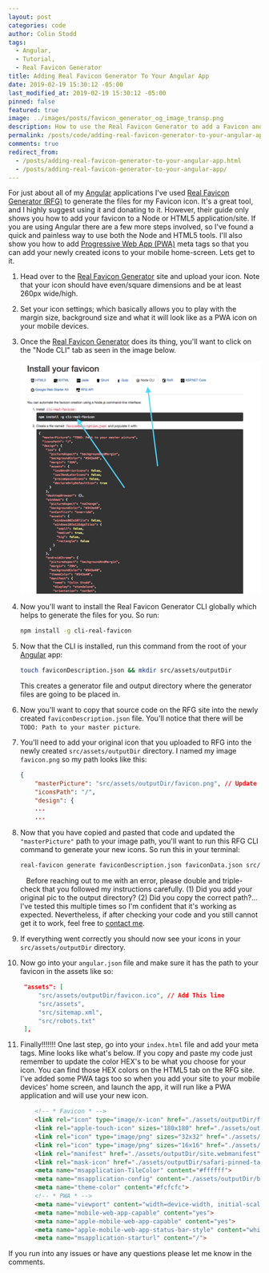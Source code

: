 ```yaml
---
layout: post
categories: code
author: Colin Stodd
tags:
  - Angular,
  - Tutorial,
  - Real Favicon Generator
title: Adding Real Favicon Generator To Your Angular App
date: 2019-02-19 15:30:12 -05:00
last_modified_at: 2019-02-19 15:30:12 -05:00
pinned: false
featured: true
image: ../images/posts/favicon_generator_og_image_transp.png
description: How to use the Real Favicon Generator to add a Favicon and PWA icon to your Angular app.
permalink: /posts/code/adding-real-favicon-generator-to-your-angular-app.html
comments: true
redirect_from:
  - /posts/adding-real-favicon-generator-to-your-angular-app.html
  - /posts/adding-real-favicon-generator-to-your-angular-app/
---
```


For just about all of my <a href="https://angular.io/" target="_blank" rel="noopener" title="Angular">Angular</a> applications I've used <a href="https://realfavicongenerator.net/" target="_blank" rel="noopener" title="Real Favicon Generator">Real Favicon Generator (RFG)</a> to generate the files for my Favicon icon. It's a great tool, and I highly suggest using it and donating to it. However, their guide only shows you how to add your favicon to a Node or HTML5 application/site. If you are using Angular there are a few more steps involved, so I've found a quick and painless way to use both the Node and HTML5 tools. I'll also show you how to add <a href="https://medium.com/@amberleyjohanna/seriously-though-what-is-a-progressive-web-app-56130600a093" target="_blank" rel="noopener" title="Medium">Progressive Web App (PWA)</a> meta tags so that you can add your newly created icons to your mobile home-screen. Lets get to it.

1. Head over to the <a href="https://realfavicongenerator.net/" target="_blank" rel="noopener" title="Real Favicon Generator">Real Favicon Generator</a> site and upload your icon. Note that your icon should have even/square dimensions and be at least 260px wide/high.

2. Set your icon settings; which basically allows you to play with the margin size, background size and what it will look like as a PWA icon on your mobile devices.

3. Once the <a href="https://realfavicongenerator.net/" target="_blank" rel="noopener" title="Real Favicon Generator">Real Favicon Generator</a> does its thing, you'll want to click on the "Node CLI" tab as seen in the image below.

    <a href="https://realfavicongenerator.net/" target="_blank" rel="noopener">
    <img src="../../images/posts/real_favicon_with_arrows.png" class="image fit" />
    </a>

4. Now you'll want to install the Real Favicon Generator CLI globally which helps to generate the files for you.
So run:
    ```bash
    npm install -g cli-real-favicon
    ```

5. Now that the CLI is installed, run this command from the root of your <a href="https://angular.io/" target="_blank" rel="noopener" title="Angular">Angular</a> app:
    ```bash
    touch faviconDescription.json && mkdir src/assets/outputDir
    ```
    This creates a generator file and output directory where the generator files are going to be placed in.

6. Now you'll want to copy that source code on the RFG site into the newly created `faviconDescription.json` file. You'll notice that there will be `TODO: Path to your master picture`.

7. You'll need to add your original icon that you uploaded to RFG into the newly created `src/assets/outputDir` directory. I named my image `favicon.png` so my path looks like this:

    ```json
    {
        "masterPicture": "src/assets/outputDir/favicon.png", // Update this line (Should be the same if you rename your image to favicon.png)
        "iconsPath": "/",
        "design": {
        ...
        ...
    ```

8. Now that you have copied and pasted that code and updated the     `"masterPicture"` path to your image path, you'll want to run this RFG CLI command to generate your new icons. So run this in your terminal:
    ```bash
    real-favicon generate faviconDescription.json faviconData.json src/assets/outputDir
    ```

    <div class="blurb"><i class="fad fa-whistle fa-lg text-gold"></i>&nbsp;&nbsp;
    Before reaching out to me with an error, please double and triple-check that you followed my instructions carefully. (1) Did you add your original pic to the output directory? (2) Did you copy the correct path?... I've tested this multiple times so I'm confident that it's working as expected. Nevertheless, if after checking your code and you still cannot get it to work, feel free to <a href="#getInTouch">contact me</a>.
    </div>

9. If everything went correctly you should now see your icons in your `src/assets/outputDir` directory.
10. Now go into your `angular.json` file and make sure it has the path to your favicon in the assets like so:

    ```json
     "assets": [
         "src/assets/outputDir/favicon.ico", // Add This line
         "src/assets",
         "src/sitemap.xml",
         "src/robots.txt"
     ],
    ```

11. Finally!!!!!!! One last step, go into your `index.html` file and add your meta tags. Mine looks like what's below. If you copy and paste my code just remember to update the color HEX's to be what you choose for your icon. You can find those HEX colors on the HTML5 tab on the RFG site. I've added some PWA tags too so when you add your site to your mobile devices' home screen, and launch the app, it will run like a PWA application and will use your new icon.
    ```html
        <!-- * Favicon * -->
        <link rel="icon" type="image/x-icon" href="./assets/outputDir/favicon.ico">
        <link rel="apple-touch-icon" sizes="180x180" href="./assets/outputDir/apple-touch-icon.png">
        <link rel="icon" type="image/png" sizes="32x32" href="./assets/outputDir/favicon-32x32.png">
        <link rel="icon" type="image/png" sizes="16x16" href="./assets/outputDir/favicon-16x16.png">
        <link rel="manifest" href="./assets/outputDir/site.webmanifest">
        <link rel="mask-icon" href="./assets/outputDir/safari-pinned-tab.svg" color="#d4327b">
        <meta name="msapplication-TileColor" content="#ffffff">
        <meta name="msapplication-config" content="./assets/outputDir/browserconfig.xml">
        <meta name="theme-color" content="#fcfcfc">
        <!-- * PWA * -->
        <meta name="viewport" content="width=device-width, initial-scale=1">
        <meta name="mobile-web-app-capable" content="yes">
        <meta name="apple-mobile-web-app-capable" content="yes">
        <meta name="apple-mobile-web-app-status-bar-style" content="white">
        <meta name="msapplication-starturl" content="/">
    ```
If you run into any issues or have any questions please let me know in the comments.
